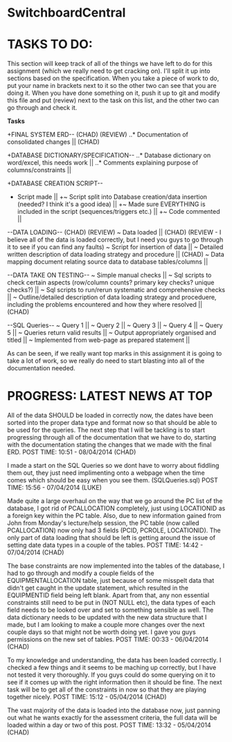 SwitchboardCentral
===============

TASKS TO DO: 
===============
This section will keep track of all of the things we have left to do for this assignment (which we really need to get cracking on). I'll split it up into sections based on the specification. When you take a piece of work to do, put your name in brackets next to it so the other two can see that you are doing it. When you have done something on it, push it up to git and modify this file and put (review) next to the task on this list, and the other two can go through and check it. 

__Tasks__

+FINAL SYSTEM ERD-- (CHAD) (REVIEW)
  ..* Documentation of consolidated changes || (CHAD)
  
+DATABASE DICTIONARY/SPECIFICATION--
  ..* Database dictionary on word/excel, this needs work || 
  ..* Comments explaining purpose of columns/constraints || 

+DATABASE CREATION SCRIPT--
 + Script made || 
  +~ Script split into Database creation/data insertion (needed? I think it's a good idea) ||
  +~ Made sure EVERYTHING is included in the script (sequences/triggers etc.) ||
  +~ Code commented || 

--DATA LOADING-- (CHAD) (REVIEW)
  ~ Data loaded || (CHAD) (REVIEW - I believe all of the data is loaded correctly, but I need you guys to go through                              it to see if you can find any faults)
  ~ Script for insertion of data ||
  ~ Detailed written description of data loading strategy and procedure || (CHAD)
  ~ Data mapping document relating source data to database tables/columns || 
  
--DATA TAKE ON TESTING--
  ~ Simple manual checks || 
  ~ Sql scripts to check certain aspects (row/column counts? primary key checks? unique checks?) || 
  ~ Sql scripts to run/rerun systematic and comprehensive checks || 
  ~ Outline/detailed description of data loading strategy and proceduere, including the problems encountered and how        they where resolved || (CHAD)

--SQL Queries--
  ~ Query 1 ||
  ~ Query 2 ||
  ~ Query 3 ||
  ~ Query 4 ||
  ~ Query 5 ||
  ~ Queries return valid results ||
  ~ Output appropriately organised and titled ||
  ~ Implemented from web-page as prepared statement ||
  
As can be seen, if we really want top marks in this assignment it is going to take a lot of work, so we really do need to start blasting into all of the documentation needed. 
  
PROGRESS: LATEST NEWS AT TOP
===============
All of the data SHOULD be loaded in correctly now, the dates have been sorted into the proper data type and format now so that should be able to be used for the queries. The next step that I will be tackling is to start progressing through all of the documentation that we have to do, starting with the documentation stating the changes that we made with the final ERD. POST TIME: 10:51 - 08/04/2014 (CHAD)

I made a start on the SQL Queries so we dont have to worry about fiddling them out, they just need implimenting onto a webpage when the time comes which should be easy when you see them. (SQLQueries.sql) POST TIME: 15:56 - 07/04/2014 (LUKE)

Made quite a large overhaul on the way that we go around the PC list of the database, I got rid of PCALLOCATION completely, just using LOCATIONID as a foreign key within the PC table. Also, due to new information gained from John from Monday's lecture/help session, the PC table (now called PCALLOCATION) now only had 3 fields (PCID, PCROLE, LOCATIONID). The only part of data loading that should be left is getting around the issue of setting date data types in a couple of the tables. POST TIME: 14:42 - 07/04/2014 (CHAD)

The base constraints are now implemented into the tables of the database, I had to go through and modify a couple fields of the EQUIPMENTALLOCATION table, just because of some misspelt data that didn't get caught in the update statement, which resulted in the EQUIPMENTID field being left blank. Apart from that, any non essential constraints still need to be put in (NOT NULL etc), the data types of each field needs to be looked over and set to something sensible as well. The data dictionary needs to be updated with the new data structure that I made, but I am looking to make a couple more changes over the next couple days so that might not be worth doing yet. I gave you guys permissions on the new set of tables.
POST TIME: 00:33 - 06/04/2014 (CHAD)

To my knowledge and understanding, the data has been loaded correctly. I checked a few things and it seems to be maching up correctly, but I have not tested it very thoroughly. If you guys could do some querying on it to see if it comes up with the right information then it should be fine. The next task will be to get all of the constraints in now so that they are playing together nicely.
POST TIME: 15:12 - 05/04/2014 (CHAD)

The vast majority of the data is loaded into the database now, just panning out what he wants exactly for the assessment criteria, the full data will be loaded within a day or two of this post.
POST TIME: 13:32 - 05/04/2014 (CHAD)


